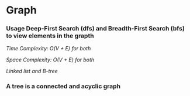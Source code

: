 # Graph

### Usage Deep-First Search (dfs) and Breadth-First Search (bfs) to view elements in the grapth

_Time Complexity: O(V + E) for both_

_Space Complexity: O(V + E) for both_

_Linked list and B-tree_

### A tree is a connected and acyclic graph

